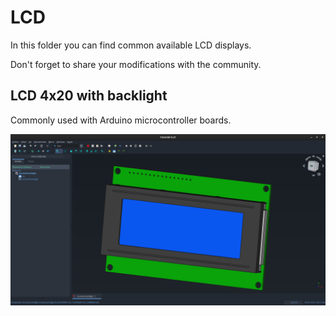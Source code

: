 # LCD

In this folder you can find common available LCD displays.

Don't forget to share your modifications with the community.

## LCD 4x20 with backlight

Commonly used with Arduino microcontroller boards.

![4x20](LCD_4x20.png)
